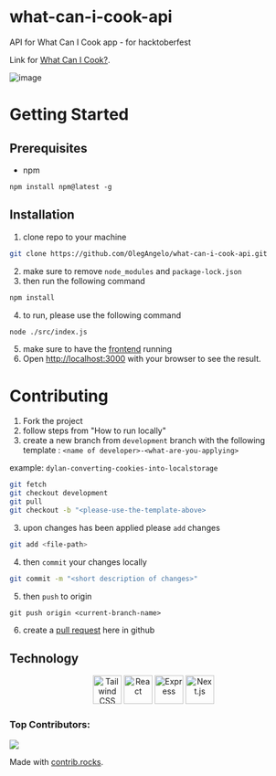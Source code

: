 # what-can-i-cook-api
API for What Can I Cook app - for hacktoberfest

Link for [What Can I Cook?](https://github.com/OlegAngelo/what-can-i-cook.git).

![image](https://github.com/user-attachments/assets/845d392b-e24a-40aa-b7ab-2d27adb062ec)


# Getting Started

## Prerequisites
- npm
```
npm install npm@latest -g
```

## Installation
1. clone repo to your machine
```bash
git clone https://github.com/OlegAngelo/what-can-i-cook-api.git
```
2. make sure to remove `node_modules` and `package-lock.json`
3. then run the following command
```bash
npm install
```
4. to run, please use the following command

```bash
node ./src/index.js 
```
5. make sure to have the [frontend](https://github.com/OlegAngelo/what-can-i-cook) running
6. Open [http://localhost:3000](http://localhost:3000) with your browser to see the result.

# Contributing


1. Fork the project
2. follow steps from "How to run locally"
3. create a new branch from `development` branch with the following template : `<name of developer>-<what-are-you-applying>`

example: `dylan-converting-cookies-into-localstorage`
```bash
git fetch
git checkout development
git pull
git checkout -b "<please-use-the-template-above>
```
3. upon changes has been applied please `add` changes
```bash
git add <file-path>
```
4. then `commit` your changes locally
```bash
git commit -m "<short description of changes>"
```
5. then `push` to origin <branch-name>
```
git push origin <current-branch-name>
```
6. create a [pull request](https://github.com/OlegAngelo/what-can-i-cook-api/pulls) here in github

## Technology
<div align="center">
	<img width="50" src="https://user-images.githubusercontent.com/25181517/202896760-337261ed-ee92-4979-84c4-d4b829c7355d.png" alt="Tailwind CSS" title="Tailwind CSS"/>
	<img width="50" src="https://user-images.githubusercontent.com/25181517/183897015-94a058a6-b86e-4e42-a37f-bf92061753e5.png" alt="React" title="React"/>
	<img width="50" src="https://user-images.githubusercontent.com/25181517/183859966-a3462d8d-1bc7-4880-b353-e2cbed900ed6.png" alt="Express" title="Express"/>
	<img width="50" src="https://github.com/marwin1991/profile-technology-icons/assets/136815194/5f8c622c-c217-4649-b0a9-7e0ee24bd704" alt="Next.js" title="Next.js"/>
</div>

### Top Contributors:
<a href="https://github.com/olegangelo/what-can-i-cook/graphs/contributors">
  <img src="https://contrib.rocks/image?repo=olegangelo/what-can-i-cook" />
</a>

Made with [contrib.rocks](https://contrib.rocks).

